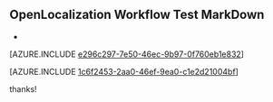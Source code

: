 ## OpenLocalization Workflow Test MarkDown
* 

[AZURE.INCLUDE [e296c297-7e50-46ec-9b97-0f760eb1e832](calleeMd1.md)]



[AZURE.INCLUDE [1c6f2453-2aa0-46ef-9ea0-c1e2d21004bf](calleeMd2.md)]

 
thanks!